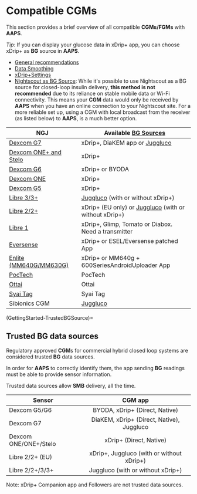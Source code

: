 # Compatible CGMs

This section provides a brief overview of all compatible **CGMs/FGMs** with **AAPS**.

*Tip*: If you can display your glucose data in xDrip+ app, you can choose xDrip+ as **BG** source in **AAPS**.

* [General recommendations](../CompatibleCgms/GeneralCGMRecommendation.md)
* [Data Smoothing](../CompatibleCgms/SmoothingBloodGlucoseData.md)
* [xDrip+Settings](../CompatibleCgms/xDrip.md)
* [Nightscout as BG Source](../CompatibleCgms/CgmNightscoutUpload.md): While it's possible to use Nightscout as a BG source for closed-loop insulin delivery, **this method is not recommended** due to its reliance on stable mobile data or Wi-Fi connectivity. This means your **CGM** data would only be received by **AAPS** when you have an online connection to your Nightscout site. For a more reliable set up, using a CGM with local broadcast from the receiver (as listed below) to **AAPS**, is a much better option.

| NGJ                                                    | Available [BG Sources](../SettingUpAaps/ConfigBuilder.md#bg-source)                                          |
| ------------------------------------------------------ | ------------------------------------------------------------------------------------------------------------ |
| [Dexcom G7](../CompatibleCgms/DexcomG7.md)             | xDrip+, DiaKEM app or [Juggluco](https://www.juggluco.nl/Jugglucohelp/introhelp.html)                        |
| [Dexcom ONE+ and Stelo](../CompatibleCgms/DexcomG7.md) | xDrip+                                                                                                       |
| [Dexcom G6](../CompatibleCgms/DexcomG6.md)             | xDrip+ or BYODA                                                                                              |
| [Dexcom ONE](../CompatibleCgms/DexcomG6.md)            | xDrip+                                                                                                       |
| [Dexcom G5](../CompatibleCgms/DexcomG5.md)             | xDrip+                                                                                                       |
| [Libre 3/3+](../CompatibleCgms/Libre3.md)              | [Juggluco](https://www.juggluco.nl/Juggluco/libre3/) (with or without xDrip+)                                |
| [Libre 2/2+](../CompatibleCgms/Libre2.md)              | xDrip+ (EU only) or [Juggluco](https://www.juggluco.nl/Jugglucohelp/introhelp.html) (with or without xDrip+) |
| [Libre 1](../CompatibleCgms/Libre1.md)                 | xDrip+, Glimp, Tomato or Diabox. Need a transmitter                                                          |
| [Eversense](../CompatibleCgms/Eversense.md)            | xDrip+ or ESEL/Eversense patched App                                                                         |
| [Enlite (MM640G/MM630G)](../CompatibleCgms/MM640g.md)  | xDrip+ or MM640g + 600SeriesAndroidUploader App                                                              |
| [PocTech](../CompatibleCgms/PocTech.md)                | PocTech                                                                                                      |
| [Ottai](../CompatibleCgms/OttaiM8.md)                  | Ottai                                                                                                        |
| [Syai Tag](../CompatibleCgms/SyaiTagX1.md)             | Syai Tag                                                                                                     |
| Sibionics CGM                                          | [Juggluco](https://www.juggluco.nl/Jugglucohelp/introhelp.html)                                              |

(GettingStarted-TrustedBGSource)=

## Trusted BG data sources

Regulatory approved **CGM**s for commercial hybrid closed loop systems are considered trusted **BG** data sources.

In order for **AAPS** to correctly identify them, the app sending **BG** readings must be able to provide sensor information.

Trusted data sources allow **SMB** delivery, all the time.

| Sensor                |                  CGM app                  |
| --------------------- |:-----------------------------------------:|
| Dexcom G5/G6          |      BYODA, xDrip+ (Direct, Native)       |
| Dexcom G7             | DiaKEM, xDrip+ (Direct, Native), Juggluco |
| Dexcom ONE/ONE+/Stelo |          xDrip+ (Direct, Native)          |
| Libre 2/2+ (EU)       | xDrip+, Juggluco (with or without xDrip+) |
| Libre 2/2+/3/3+       |     Juggluco (with or without xDrip+)     |

Note: xDrip+ Companion app and Followers are not trusted data sources.
